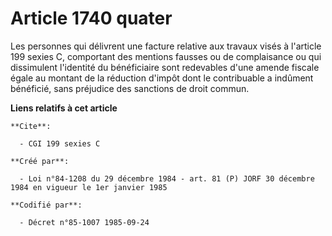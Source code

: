 # Article 1740 quater

Les personnes qui délivrent une facture relative aux travaux visés à l'article 199 sexies C, comportant des mentions fausses
ou de complaisance ou qui dissimulent l'identité du bénéficiaire sont redevables d'une amende fiscale égale au montant de la
réduction d'impôt dont le contribuable a indûment bénéficié, sans préjudice des sanctions de droit commun.

**Liens relatifs à cet article**

	**Cite**:

	  - CGI 199 sexies C

	**Créé par**:

	  - Loi n°84-1208 du 29 décembre 1984 - art. 81 (P) JORF 30 décembre 1984 en vigueur le 1er janvier 1985

	**Codifié par**:

	  - Décret n°85-1007 1985-09-24
